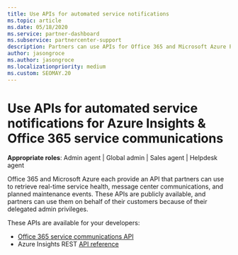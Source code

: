 ```yaml
---
title: Use APIs for automated service notifications
ms.topic: article
ms.date: 05/18/2020
ms.service: partner-dashboard
ms.subservice: partnercenter-support
description: Partners can use APIs for Office 365 and Microsoft Azure Partners for real-time service health, message center communications, and planned maintenance events.
author: jasongroce
ms.author: jasongroce
ms.localizationpriority: medium
ms.custom: SEOMAY.20
---
```


# Use APIs for automated service notifications for Azure Insights & Office 365 service communications

**Appropriate roles**: Admin agent | Global admin | Sales agent | Helpdesk agent

Office 365 and Microsoft Azure each provide an API that partners can use to retrieve real-time service health, message center communications, and planned maintenance events. These APIs are publicly available, and partners can use them on behalf of their customers because of their delegated admin privileges.

These APIs are available for your developers:

- [Office 365 service communications API](/office/office-365-management-api/office-365-service-communications-api-reference)
- Azure Insights REST [API reference](/rest/api/monitor/)
